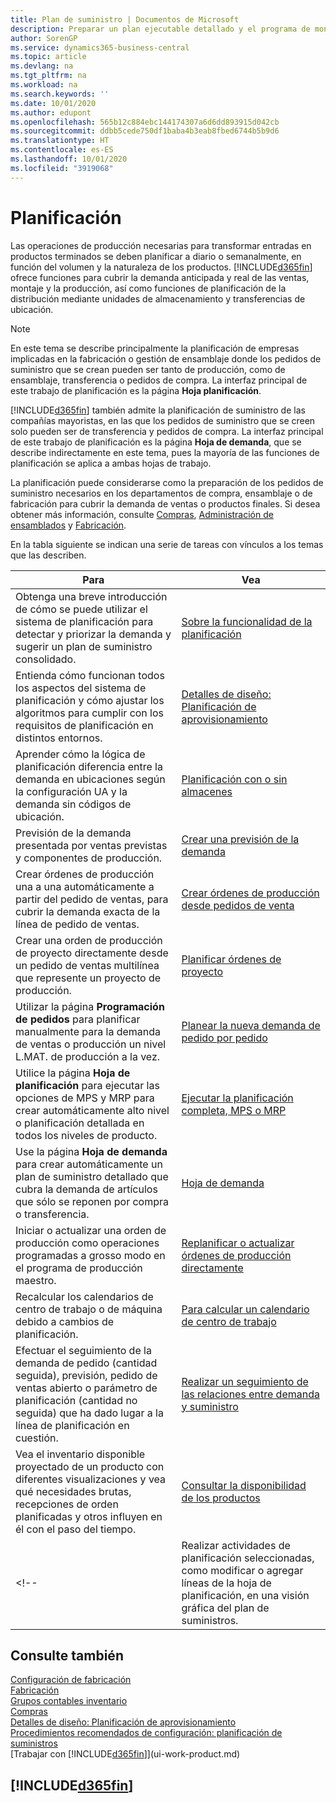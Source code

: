 ```yaml
---
title: Plan de suministro | Documentos de Microsoft
description: Preparar un plan ejecutable detallado y el programa de montaje final de producción para venta y la demanda de producción.
author: SorenGP
ms.service: dynamics365-business-central
ms.topic: article
ms.devlang: na
ms.tgt_pltfrm: na
ms.workload: na
ms.search.keywords: ''
ms.date: 10/01/2020
ms.author: edupont
ms.openlocfilehash: 565b12c884ebc144174307a6d6dd893915d042cb
ms.sourcegitcommit: ddbb5cede750df1baba4b3eab8fbed6744b5b9d6
ms.translationtype: HT
ms.contentlocale: es-ES
ms.lasthandoff: 10/01/2020
ms.locfileid: "3919068"
---
```

# <a name="planning"></a>Planificación

Las operaciones de producción necesarias para transformar entradas en productos terminados se deben planificar a diario o semanalmente, en función del volumen y la naturaleza de los productos. [!INCLUDE[d365fin](includes/d365fin_md.md)] ofrece funciones para cubrir la demanda anticipada y real de las ventas, montaje y la producción, así como funciones de planificación de la distribución mediante unidades de almacenamiento y transferencias de ubicación.

> [!NOTE]
> En este tema se describe principalmente la planificación de empresas implicadas en la fabricación o gestión de ensamblaje donde los pedidos de suministro que se crean pueden ser tanto de producción, como de ensamblaje, transferencia o pedidos de compra. La interfaz principal de este trabajo de planificación es la página **Hoja planificación**.
>
> [!INCLUDE[d365fin](includes/d365fin_md.md)] también admite la planificación de suministro de las compañías mayoristas, en las que los pedidos de suministro que se creen solo pueden ser de transferencia y pedidos de compra. La interfaz principal de este trabajo de planificación es la página **Hoja de demanda**, que se describe indirectamente en este tema, pues la mayoría de las funciones de planificación se aplica a ambas hojas de trabajo.

La planificación puede considerarse como la preparación de los pedidos de suministro necesarios en los departamentos de compra, ensamblaje o de fabricación para cubrir la demanda de ventas o productos finales. Si desea obtener más información, consulte [Compras](purchasing-manage-purchasing.md), [Administración de ensamblados](assembly-assemble-items.md) y [Fabricación](production-manage-manufacturing.md).

En la tabla siguiente se indican una serie de tareas con vínculos a los temas que las describen.  

|**Para**|**Vea**|  
|------------|-------------|  
|Obtenga una breve introducción de cómo se puede utilizar el sistema de planificación para detectar y priorizar la demanda y sugerir un plan de suministro consolidado.|[Sobre la funcionalidad de la planificación](production-about-planning-functionality.md)|
|Entienda cómo funcionan todos los aspectos del sistema de planificación y cómo ajustar los algoritmos para cumplir con los requisitos de planificación en distintos entornos.|[Detalles de diseño: Planificación de aprovisionamiento](design-details-supply-planning.md)|
|Aprender cómo la lógica de planificación diferencia entre la demanda en ubicaciones según la configuración UA y la demanda sin códigos de ubicación.|[Planificación con o sin almacenes](production-planning-with-without-locations.md)|
|Previsión de la demanda presentada por ventas previstas y componentes de producción.|[Crear una previsión de la demanda](production-how-to-create-a-forecast.md)|  
|Crear órdenes de producción una a una automáticamente a partir del pedido de ventas, para cubrir la demanda exacta de la línea de pedido de ventas.|[Crear órdenes de producción desde pedidos de venta](production-how-to-create-production-orders-from-sales-orders.md)|
|Crear una orden de producción de proyecto directamente desde un pedido de ventas multilínea que represente un proyecto de producción.|[Planificar órdenes de proyecto](production-how-to-plan-project-orders.md)|
|Utilizar la página **Programación de pedidos** para planificar manualmente para la demanda de ventas o producción un nivel L.MAT. de producción a la vez.|[Planear la nueva demanda de pedido por pedido](production-how-to-plan-for-new-demand.md)|
|Utilice la página **Hoja de planificación** para ejecutar las opciones de MPS y MRP para crear automáticamente alto nivel o planificación detallada en todos los niveles de producto.|[Ejecutar la planificación completa, MPS o MRP](production-how-to-run-mps-and-mrp.md)|
|Use la página **Hoja de demanda** para crear automáticamente un plan de suministro detallado que cubra la demanda de artículos que sólo se reponen por compra o transferencia.|[Hoja de demanda](production-about-planning-functionality.md#requisition-worksheet)|  
|Iniciar o actualizar una orden de producción como operaciones programadas a grosso modo en el programa de producción maestro.|[Replanificar o actualizar órdenes de producción directamente](production-how-to-replan-refresh-production-orders.md)|
|Recalcular los calendarios de centro de trabajo o de máquina debido a cambios de planificación.|[Para calcular un calendario de centro de trabajo](production-how-to-create-work-center-calendars.md#to-calculate-a-work-center-calendar)|
|Efectuar el seguimiento de la demanda de pedido (cantidad seguida), previsión, pedido de ventas abierto o parámetro de planificación (cantidad no seguida) que ha dado lugar a la línea de planificación en cuestión.|[Realizar un seguimiento de las relaciones entre demanda y suministro](production-how-track-demand-supply.md)|
|Vea el inventario disponible proyectado de un producto con diferentes visualizaciones y vea qué necesidades brutas, recepciones de orden planificadas y otros influyen en él con el paso del tiempo.|[Consultar la disponibilidad de los productos](inventory-how-availability-overview.md)|  
<!--|Realizar actividades de planificación seleccionadas, como modificar o agregar líneas de la hoja de planificación, en una visión gráfica del plan de suministros.|[Modificar las sugerencias de planificación en una vista gráfica](production-how-to-modify-planning-suggestions-in-a-graphical-view.md)|-->

## <a name="see-also"></a>Consulte también

[Configuración de fabricación](production-configure-production-processes.md)  
[Fabricación](production-manage-manufacturing.md)  
[Grupos contables inventario](inventory-manage-inventory.md)  
[Compras](purchasing-manage-purchasing.md)  
[Detalles de diseño: Planificación de aprovisionamiento](design-details-supply-planning.md)  
[Procedimientos recomendados de configuración: planificación de suministros](setup-best-practices-supply-planning.md)  
[Trabajar con [!INCLUDE[d365fin](includes/d365fin_md.md)]](ui-work-product.md)

## [!INCLUDE[d365fin](includes/free_trial_md.md)]  
